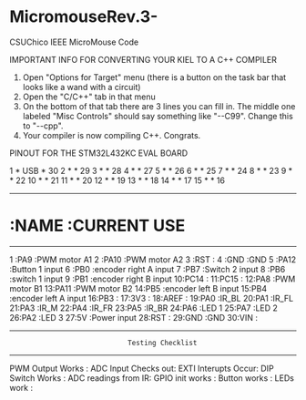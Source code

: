 # MicromouseRev.3-
CSUChico IEEE MicroMouse Code

IMPORTANT INFO FOR CONVERTING YOUR KIEL TO A C++ COMPILER
1. Open "Options for Target" menu (there is a button on the task bar that looks like a wand with a circuit)
2. Open the "C/C++" tab in that menu
3. On the bottom of that tab there are 3 lines you can fill in. The middle one labeled "Misc Controls" should say
   something like "--C99". Change this to "--cpp". 
4. Your compiler is now compiling C++. Congrats.


PINOUT FOR THE STM32L432KC EVAL BOARD

 1 *   USB   * 30
 2 *         * 29
 3 *         * 28
 4 *         * 27
 5 *         * 26
 6 *         * 25
 7 *         * 24
 8 *         * 23
 9 *         * 22
10 *         * 21
11 *         * 20
12 *         * 19
13 *         * 18
14 *         * 17
15 *         * 16

*******************************
# :NAME         :CURRENT USE
*******************************
1 :PA9          :PWM motor A1
2 :PA10         :PWM motor A2
3 :RST          :
4 :GND          :GND
5 :PA12         :Button 1 input
6 :PB0          :encoder right A input
7 :PB7          :Switch 2 input
8 :PB6          :switch 1 input
9 :PB1          :encoder right B input
10:PC14         :
11:PC15         :
12:PA8          :PWM motor B1
13:PA11         :PWM motor B2
14:PB5          :encoder left B input
15:PB4          :encoder left A input
16:PB3          :
17:3V3          :
18:AREF         :
19:PA0          :IR_BL
20:PA1          :IR_FL
21:PA3          :IR_M
22:PA4          :IR_FR
23:PA5          :IR_BR
24:PA6          :LED 1
25:PA7          :LED 2
26:PA2          :LED 3
27:5V           :Power input
28:RST          :
29:GND          :GND
30:VIN          :


****************************************************************************************
                                 Testing Checklist
****************************************************************************************

PWM Output Works    :
ADC Input Checks out:
EXTI Interupts Occur:
DIP Switch Works    :
ADC readings from IR:
GPIO init works     :
Button works        :
LEDs work           :


